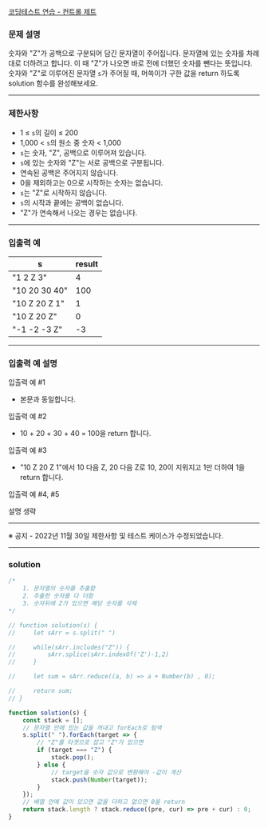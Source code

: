 [코딩테스트 연습 - 컨트롤 제트](https://school.programmers.co.kr/learn/courses/30/lessons/120853)

### **문제 설명**

숫자와 "Z"가 공백으로 구분되어 담긴 문자열이 주어집니다. 문자열에 있는 숫자를 차례대로 더하려고 합니다. 이 때 "Z"가 나오면 바로 전에 더했던 숫자를 뺀다는 뜻입니다. 숫자와 "Z"로 이루어진 문자열 `s`가 주어질 때, 머쓱이가 구한 값을 return 하도록 solution 함수를 완성해보세요.

---

### 제한사항

- 1 ≤ `s`의 길이 ≤ 200
- 1,000 < `s`의 원소 중 숫자 < 1,000
- `s`는 숫자, "Z", 공백으로 이루어져 있습니다.
- `s`에 있는 숫자와 "Z"는 서로 공백으로 구분됩니다.
- 연속된 공백은 주어지지 않습니다.
- 0을 제외하고는 0으로 시작하는 숫자는 없습니다.
- `s`는 "Z"로 시작하지 않습니다.
- `s`의 시작과 끝에는 공백이 없습니다.
- "Z"가 연속해서 나오는 경우는 없습니다.

---

### 입출력 예

| s             | result |
| ------------- | ------ |
| "1 2 Z 3"     | 4      |
| "10 20 30 40" | 100    |
| "10 Z 20 Z 1" | 1      |
| "10 Z 20 Z"   | 0      |
| "-1 -2 -3 Z"  | -3     |

---

### 입출력 예 설명

입출력 예 #1

- 본문과 동일합니다.

입출력 예 #2

- 10 + 20 + 30 + 40 = 100을 return 합니다.

입출력 예 #3

- "10 Z 20 Z 1"에서 10 다음 Z, 20 다음 Z로 10, 20이 지워지고 1만 더하여 1을 return 합니다.

입출력 예 #4, #5

설명 생략

---

※ 공지 - 2022년 11월 30일 제한사항 및 테스트 케이스가 수정되었습니다.

---

### solution

```jsx
/*
    1. 문자열의 숫자를 추출함
    2. 추출한 숫자를 다 더함
    3. 숫자뒤에 Z가 있으면 해당 숫자를 삭제
*/

// function solution(s) {
//     let sArr = s.split(" ")

//     while(sArr.includes("Z")) {
//         sArr.splice(sArr.indexOf('Z')-1,2)
//     }

//     let sum = sArr.reduce((a, b) => a + Number(b) , 0);

//     return sum;
// }

function solution(s) {
	const stack = [];
	// 문자열 안에 있는 값을 꺼내고 forEach로 탐색
	s.split(" ").forEach(target => {
		// "Z"를 타겟으로 잡고 "Z"가 있으면
		if (target === "Z") {
			stack.pop();
		} else {
			// target을 숫자 값으로 변환해야 -값이 계산
			stack.push(Number(target));
		}
	});
	// 배열 안에 값이 있으면 값을 더하고 없으면 0을 return
	return stack.length ? stack.reduce((pre, cur) => pre + cur) : 0;
}
```
